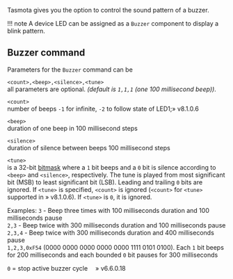 Tasmota gives you the option to control the sound pattern of a buzzer. 

!!! note
    A device LED can be assigned as a `Buzzer` component to display a blink pattern.

## Buzzer command
Parameters for the `Buzzer` command can be

`<count>,<beep>,<silence>,<tune>`    
all parameters are optional. *(default is `1,1,1` (one 100 millisecond beep))*.

`<count>`   
number of beeps
`-1` for infinite, `-2` to follow state of LED1;» v8.1.0.6

`<beep>`    
duration of one beep in 100 millisecond steps

`<silence>`   
duration of silence between beeps 100 millisecond steps

`<tune>`    
is a 32-bit [bitmask](https://en.wikipedia.org/wiki/Mask_(computing)#Masking_bits_to_1) where a `1` bit beeps and a `0` bit is silence according to `<beep>` and `<silence>`, respectively. The tune is played from most significant bit (MSB) to least significant bit (LSB). Leading and trailing `0` bits are ignored. If `<tune>` is specified, `<count>` is ignored (`<count>` for `<tune>` supported in » v8.1.0.6). If `<tune>` is `0`, it is ignored.

Examples:
`3` - Beep three times with 100 milliseconds duration and 100 milliseconds pause<BR>
`2,3` - Beep twice with 300 milliseconds duration and 100 milliseconds pause<BR>`2,3,4` - Beep twice with 300 milliseconds duration and 400 milliseconds pause<BR>`1,2,3,0xF54` (0000 0000 0000 0000 0000 1111 0101 0100). Each `1` bit beeps for 200 milliseconds and each bounded `0` bit pauses for 300 milliseconds


`0` = stop active buzzer cycle &emsp;» v6.6.0.18
